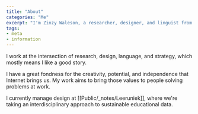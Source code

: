 ```yaml
---
title: "About"
categories: "Me"
excerpt: "I'm Zinzy Waleson, a researcher, designer, and linguist from Amsterdam"
tags:
- meta
- information
---
```


  

I work at the intersection of research, design, language, and strategy, which mostly means I like a good story.

  

I have a great fondness for the creativity, potential, and independence that Internet brings us. My work aims to bring those values to people solving problems at work.

  

I currently manage design at [[Public/_notes/Leeruniek]], where we're taking an interdisciplinary approach to sustainable educational data.

  

<!--

{% marginfigure 'me-at-six' 'https://res.cloudinary.com/dbi2zounq/image/upload/c_scale,w_600/v1668440273/me/six.jpg' 'Me, my lesbian shirt, and my glorious underbite.' %}

  

I was born and raised in the South of the Netherlands, in a complex childhood marked by marching bands, an overabundance of food, and question marks about who, amid everybody else, I am.

  

I came to Utrecht to study the letters, and I enjoyed the seemingly endless learning opportunities that university life provides. I ran an absurdit magazine, worked as a freelance photographer on the side. I earned my undergraduate degree in language and literature with a thesis on focalization in the graphic novel adaptation of a Dutch classic. Narratology, adaptation, and transmediality remain some of my favorite topics.

  

Before I put my study books on the shelf for good, I spent a year in seminary studying theology at VU University. It taught me volumes on church history, how infinitely weird Scripture really is, and how strong one's back must be to be a queer person studying alongside young, fierce conservatives. I left after a year.

  

----

  

### A little magic

  

As an afropean queer person of color, travelling life isn't the most straightforward endeavor. In the past few years I've been involved in founding and leading queer community spaces for people to connect and recharge. As a queer facilitator, I enjoy bringing together people from all walks of life. In the Spring of 2018, I founded Queer Salon, a slow-paced gathering in Amsterdam. In 2020, on the cusp of the pandemic, I joined Vine & Fig.

  

----

  

### Life these days

  

I live on the East side of Amsterdam (which happens to be the best), where I share a shoebox and small-but-vibrant garden with my partner. I enjoy writing, which I do casually, both in diary and essay form. At heart and by training, I'm a lover of stories: the way they take shape, the things I experience with them, and the ways in which they shape societies. I also love making and writing music. I was a band geek for most of my childhood, and taught myself to play a variety of instruments. These days, I mostly focus on the guitar.

  

### Other things

  

- If you'd like to get in touch with me, check my [[Hello]] page

- You're invited to learn more about the things I love to [[Uses|use]] -->